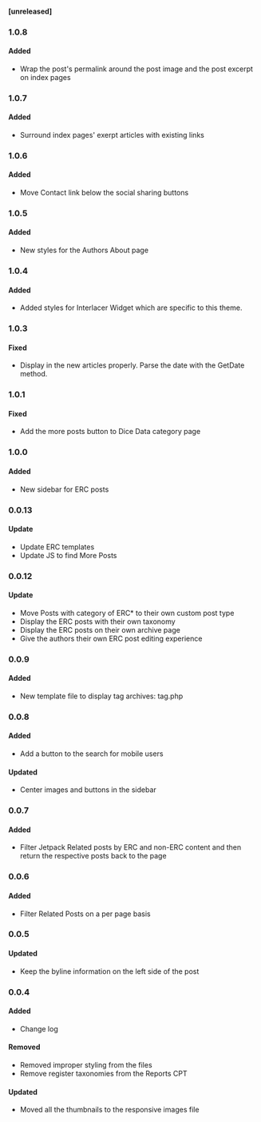 #### [unreleased]

### 1.0.8
#### Added
* Wrap the post's permalink around the post image and the post excerpt on index pages

### 1.0.7
#### Added
* Surround index pages' exerpt articles with existing links

### 1.0.6
#### Added
* Move Contact link below the social sharing buttons

### 1.0.5
#### Added
* New styles for the Authors About page

### 1.0.4
#### Added
* Added styles for Interlacer Widget which are specific to this theme.

### 1.0.3
#### Fixed
* Display in the new articles properly. Parse the date with the GetDate method.

### 1.0.1
#### Fixed
* Add the more posts button to Dice Data category page

### 1.0.0
#### Added
* New sidebar for ERC posts

### 0.0.13
#### Update
* Update ERC templates
* Update JS to find More Posts


### 0.0.12
#### Update
* Move Posts with category of ERC* to their own custom post type
* Display the ERC posts with their own taxonomy
* Display the ERC posts on their own archive page
* Give the authors their own ERC post editing experience

### 0.0.9
#### Added
* New template file to display tag archives: tag.php

### 0.0.8
#### Added
* Add a button to the search for mobile users

#### Updated
* Center images and buttons in the sidebar

### 0.0.7
#### Added
* Filter Jetpack Related posts by ERC and non-ERC content and then return the respective posts back to the page

### 0.0.6
#### Added
* Filter Related Posts on a per page basis

### 0.0.5
#### Updated
* Keep the byline information on the left side of the post

### 0.0.4
#### Added
* Change log
#### Removed
* Removed improper styling from the files
* Remove register taxonomies from the Reports CPT
#### Updated
* Moved all the thumbnails to the responsive images file